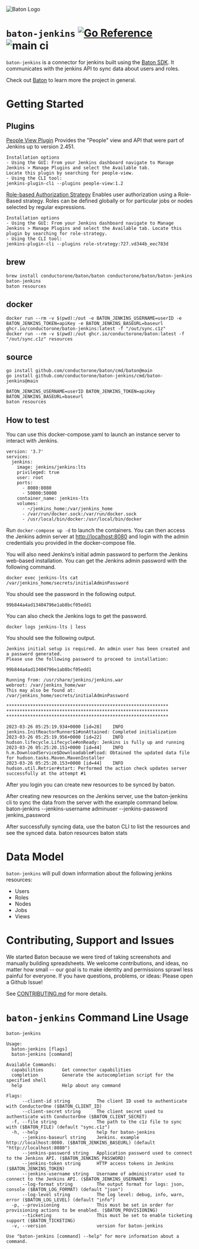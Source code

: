 ![Baton Logo](./docs/images/baton-logo.png)

# `baton-jenkins` [![Go Reference](https://pkg.go.dev/badge/github.com/conductorone/baton-jenkins.svg)](https://pkg.go.dev/github.com/conductorone/baton-jenkins) ![main ci](https://github.com/conductorone/baton-jenkins/actions/workflows/main.yaml/badge.svg)

`baton-jenkins` is a connector for jenkins built using the [Baton SDK](https://github.com/conductorone/baton-sdk). It communicates with the jenkins API to sync data about users and roles.

Check out [Baton](https://github.com/conductorone/baton) to learn more the project in general.

# Getting Started

## Plugins

[People View Plugin](https://plugins.jenkins.io/people-view/)
Provides the "People" view and API that were part of Jenkins up to version 2.451.

```
Installation options
- Using the GUI: From your Jenkins dashboard navigate to Manage Jenkins > Manage Plugins and select the Available tab. 
Locate this plugin by searching for people-view.
- Using the CLI tool:
jenkins-plugin-cli --plugins people-view:1.2
```

[Role-based Authorization Strategy](https://plugins.jenkins.io/role-strategy/)
Enables user authorization using a Role-Based strategy. Roles can be defined globally or for particular jobs or 
nodes selected by regular expressions.
```
Installation options
- Using the GUI: From your Jenkins dashboard navigate to Manage Jenkins > Manage Plugins and select the Available tab. Locate this plugin by searching for role-strategy.
- Using the CLI tool:
jenkins-plugin-cli --plugins role-strategy:727.vd344b_eec783d
```

## brew

```
brew install conductorone/baton/baton conductorone/baton/baton-jenkins
baton-jenkins
baton resources
```

## docker

```
docker run --rm -v $(pwd):/out -e BATON_JENKINS_USERNAME=userID -e BATON_JENKINS_TOKEN=apiKey -e BATON_JENKINS_BASEURL=baseurl ghcr.io/conductorone/baton-jenkins:latest -f "/out/sync.c1z"
docker run --rm -v $(pwd):/out ghcr.io/conductorone/baton:latest -f "/out/sync.c1z" resources
```

## source

```
go install github.com/conductorone/baton/cmd/baton@main
go install github.com/conductorone/baton-jenkins/cmd/baton-jenkins@main

BATON_JENKINS_USERNAME=userID BATON_JENKINS_TOKEN=apiKey BATON_JENKINS_BASEURL=baseurl
baton resources
```

## How to test
You can use this docker-compose.yaml to launch an instance server to interact with Jenkins.

```
version: '3.7'
services:
  jenkins:
    image: jenkins/jenkins:lts
    privileged: true
    user: root
    ports:
      - 8080:8080
      - 50000:50000
    container_name: jenkins-lts
    volumes:
      - ~/jenkins_home:/var/jenkins_home
      - /var/run/docker.sock:/var/run/docker.sock
      - /usr/local/bin/docker:/usr/local/bin/docker
```

Run `docker-compose up -d` to launch the containers. You can then access the Jenkins admin server at [http://localhost:8080](http://localhost:8080) and login with the admin credentials you provided in the docker-compose file.

You will also need Jenkins’s initial admin password to perform the Jenkins web-based installation. You can get the Jenkins admin password with the following command.
```
docker exec jenkins-lts cat /var/jenkins_home/secrets/initialAdminPassword
```
You should see the password in the following output.
```
99b844a4ad13404796e1ab8bcf05edd1
```

You can also check the Jenkins logs to get the password.
```
docker logs jenkins-lts | less
```
You should see the following output.
```
Jenkins initial setup is required. An admin user has been created and a password generated.
Please use the following password to proceed to installation:

99b844a4ad13404796e1ab8bcf05edd1

Running from: /usr/share/jenkins/jenkins.war
webroot: /var/jenkins_home/war
This may also be found at: /var/jenkins_home/secrets/initialAdminPassword

*************************************************************
*************************************************************
*************************************************************

2023-03-26 05:25:19.934+0000 [id=28]    INFO    jenkins.InitReactorRunner$1#onAttained: Completed initialization
2023-03-26 05:25:19.956+0000 [id=22]    INFO    hudson.lifecycle.Lifecycle#onReady: Jenkins is fully up and running
2023-03-26 05:25:20.151+0000 [id=44]    INFO    h.m.DownloadService$Downloadable#load: Obtained the updated data file for hudson.tasks.Maven.MavenInstaller
2023-03-26 05:25:20.153+0000 [id=44]    INFO    hudson.util.Retrier#start: Performed the action check updates server successfully at the attempt #1
```

After you login you can create new resources to be synced by baton.

After creating new resources on the Jenkins server, use the baton-jenkins cli to sync the data from the server with the example command below. baton-jenkins --jenkins-username adminuser --jenkins-password jenkins_password

After successfully syncing data, use the baton CLI to list the resources and see the synced data. baton resources baton stats

# Data Model

`baton-jenkins` will pull down information about the following jenkins resources:
- Users
- Roles
- Nodes
- Jobs 
- Views

# Contributing, Support and Issues

We started Baton because we were tired of taking screenshots and manually building spreadsheets. We welcome contributions, and ideas, no matter how small -- our goal is to make identity and permissions sprawl less painful for everyone. If you have questions, problems, or ideas: Please open a Github Issue!

See [CONTRIBUTING.md](https://github.com/ConductorOne/baton/blob/main/CONTRIBUTING.md) for more details.

# `baton-jenkins` Command Line Usage

```
baton-jenkins

Usage:
  baton-jenkins [flags]
  baton-jenkins [command]

Available Commands:
  capabilities       Get connector capabilities
  completion         Generate the autocompletion script for the specified shell
  help               Help about any command

Flags:
      --client-id string          The client ID used to authenticate with ConductorOne ($BATON_CLIENT_ID)
      --client-secret string      The client secret used to authenticate with ConductorOne ($BATON_CLIENT_SECRET)
  -f, --file string               The path to the c1z file to sync with ($BATON_FILE) (default "sync.c1z")
  -h, --help                      help for baton-jenkins
      --jenkins-baseurl string    Jenkins. example http://localhost:8080. ($BATON_JENKINS_BASEURL) (default "http://localhost:8080")
      --jenkins-password string   Application password used to connect to the Jenkins API. ($BATON_JENKINS_PASSWORD)
      --jenkins-token string      HTTP access tokens in Jenkins ($BATON_JENKINS_TOKEN)
      --jenkins-username string   Username of administrator used to connect to the Jenkins API. ($BATON_JENKINS_USERNAME)
      --log-format string         The output format for logs: json, console ($BATON_LOG_FORMAT) (default "json")
      --log-level string          The log level: debug, info, warn, error ($BATON_LOG_LEVEL) (default "info")
  -p, --provisioning              This must be set in order for provisioning actions to be enabled. ($BATON_PROVISIONING)
      --ticketing                 This must be set to enable ticketing support ($BATON_TICKETING)
  -v, --version                   version for baton-jenkins

Use "baton-jenkins [command] --help" for more information about a command.

```
